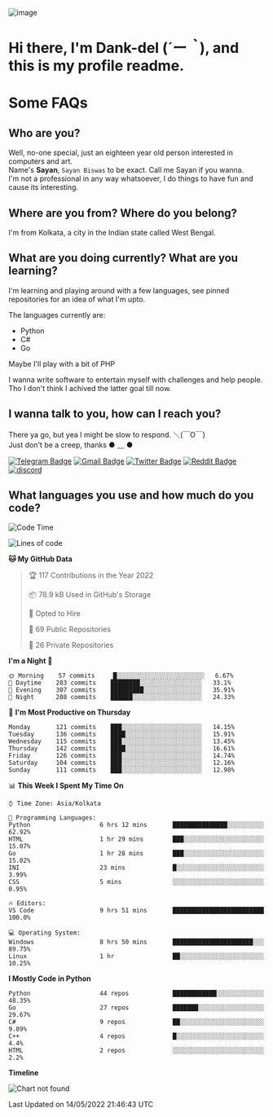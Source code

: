 ![image](https://user-images.githubusercontent.com/63096193/125182844-29f20800-e22f-11eb-8dc9-b0f2d29647bb.png)

# **Hi there, I'm Dank-del (*´ー｀*), and this is my profile readme.**
<!--  [![Profile views](https://gpvc.arturio.dev/dank-del)](https://github.com/dank-del) -->
# Some FAQs

## **Who are you?**

Well, no-one special, just an eighteen year old person interested in computers and art. \
Name's **Sayan**, `Sayan Biswas` to be exact. Call me Sayan if you wanna. \
I'm not a professional in any way whatsoever, I do things to have fun and cause its interesting.

## **Where are you from? Where do you belong?**

I'm from Kolkata, a city in the Indian state called West Bengal.

## **What are you doing currently? What are you learning?**

I'm learning and playing around with a few languages, see pinned repositories for an idea of what I'm upto.

The languages currently are:

- Python
- C#
- Go

Maybe I'll play with a bit of PHP

I wanna write software to entertain myself with challenges and help people. \
Tho I don't think I achived the latter goal till now.

<!--## **Eww, I see a weeb profile.**

Can't help it, it's the best way to hide my face on this account
> Why do people hate weebs .-.

## **Cool, what more interests you?**

My interests are quite, weird. They're scattered all over the place. \
I've been fascinated by music and have studied it since the age of 6, I've performed on stage and on air but yeah now I've been away from that. I specialize in key instruments. \
Another thing that interests me is Media Production, aka, working with audio, video and broadcasting media.

> I just like art in general. also feeds the reason of me being obsessed with Japanese drawings (⋟ ﹏ ⋞)-->

## **I wanna talk to you, how can I reach you?**

There ya go, but yea I might be slow to respond. ＼(￣O￣) \
Just don't be a creep, thanks ● ﹏ ●

[![Telegram Badge](https://img.shields.io/badge/-dank_as_fuck-1ca0f1?style=flat-square&logo=telegram&logoColor=white&link=https://t.me/dank_as_fuck)](https://t.me/dank_as_fuck)
[![Gmail Badge](https://img.shields.io/badge/-chizuru@kanojo.tk-c14438?style=flat-square&logo=Gmail&logoColor=white&link=mailto:chizuru@kanojo.tk)](mailto:chizuru@kanojo.tk)
[![Twitter Badge](https://img.shields.io/twitter/follow/TheDankDel?style=social)](https://twitter.com/TheDankDel)
[![Reddit Badge](https://img.shields.io/reddit/user-karma/combined/dank_as_fuck_?style=social)](https://www.reddit.com/user/dank_as_fuck_/)
[![discord](https://discord-md-badge.vercel.app/api/shield/506536929152466945?style=social)](https://discordapp.com/users/506536929152466945)

## **What languages you use and how much do you code?**

<!--START_SECTION:waka-->
![Code Time](http://img.shields.io/badge/Code%20Time-568%20hrs%2052%20mins-blue)

![Lines of code](https://img.shields.io/badge/From%20Hello%20World%20I%27ve%20Written-751%20Thousand%20lines%20of%20code-blue)

**🐱 My GitHub Data** 

> 🏆 117 Contributions in the Year 2022
 > 
> 📦 78.9 kB Used in GitHub's Storage 
 > 
> 💼 Opted to Hire
 > 
> 📜 69 Public Repositories 
 > 
> 🔑 26 Private Repositories  
 > 
**I'm a Night 🦉** 

```text
🌞 Morning    57 commits     █░░░░░░░░░░░░░░░░░░░░░░░░   6.67% 
🌆 Daytime    283 commits    ████████░░░░░░░░░░░░░░░░░   33.1% 
🌃 Evening    307 commits    █████████░░░░░░░░░░░░░░░░   35.91% 
🌙 Night      208 commits    ██████░░░░░░░░░░░░░░░░░░░   24.33%

```
📅 **I'm Most Productive on Thursday** 

```text
Monday       121 commits    ███░░░░░░░░░░░░░░░░░░░░░░   14.15% 
Tuesday      136 commits    ████░░░░░░░░░░░░░░░░░░░░░   15.91% 
Wednesday    115 commits    ███░░░░░░░░░░░░░░░░░░░░░░   13.45% 
Thursday     142 commits    ████░░░░░░░░░░░░░░░░░░░░░   16.61% 
Friday       126 commits    ███░░░░░░░░░░░░░░░░░░░░░░   14.74% 
Saturday     104 commits    ███░░░░░░░░░░░░░░░░░░░░░░   12.16% 
Sunday       111 commits    ███░░░░░░░░░░░░░░░░░░░░░░   12.98%

```


📊 **This Week I Spent My Time On** 

```text
⌚︎ Time Zone: Asia/Kolkata

💬 Programming Languages: 
Python                   6 hrs 12 mins       ███████████████░░░░░░░░░░   62.92% 
HTML                     1 hr 29 mins        ███░░░░░░░░░░░░░░░░░░░░░░   15.07% 
Go                       1 hr 28 mins        ███░░░░░░░░░░░░░░░░░░░░░░   15.02% 
INI                      23 mins             █░░░░░░░░░░░░░░░░░░░░░░░░   3.99% 
CSS                      5 mins              ░░░░░░░░░░░░░░░░░░░░░░░░░   0.95%

🔥 Editors: 
VS Code                  9 hrs 51 mins       █████████████████████████   100.0%

💻 Operating System: 
Windows                  8 hrs 50 mins       ██████████████████████░░░   89.75% 
Linux                    1 hr                ██░░░░░░░░░░░░░░░░░░░░░░░   10.25%

```

**I Mostly Code in Python** 

```text
Python                   44 repos            ████████████░░░░░░░░░░░░░   48.35% 
Go                       27 repos            ███████░░░░░░░░░░░░░░░░░░   29.67% 
C#                       9 repos             ██░░░░░░░░░░░░░░░░░░░░░░░   9.89% 
C++                      4 repos             █░░░░░░░░░░░░░░░░░░░░░░░░   4.4% 
HTML                     2 repos             ░░░░░░░░░░░░░░░░░░░░░░░░░   2.2%

```


**Timeline**

![Chart not found](https://raw.githubusercontent.com/Dank-del/Dank-del/main/charts/bar_graph.png) 


 Last Updated on 14/05/2022 21:46:43 UTC
<!--END_SECTION:waka-->

<!--## **Can I stalk your spotify?**

Um sure.

![OwO Spotify](https://spotify-recently-played-readme.vercel.app/api?user=31fdrsslnr7nvq4ytqwtw7c4rxfm&count=5)-->

